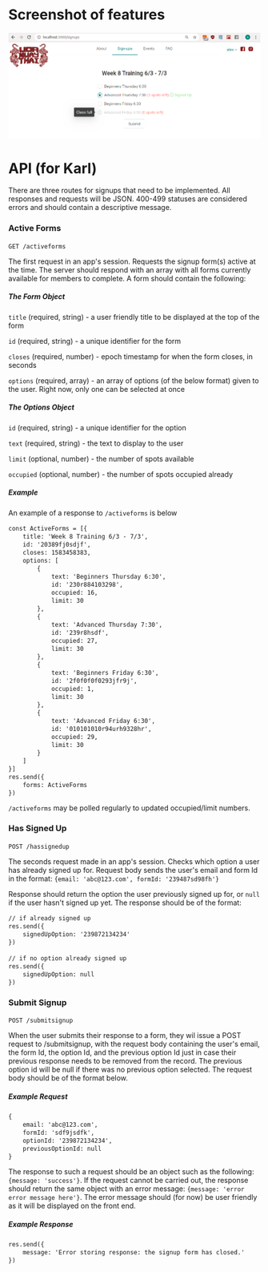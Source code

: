 # Screenshot of features
![Signup Screenshot](signupform.png?raw=true "Signup Screenshot")

# API (for Karl)
There are three routes for signups that need to be implemented. All responses and requests will be JSON. 400-499 statuses are considered errors and should contain a descriptive message.

### Active Forms 
`GET /activeforms`

The first request in an app's session. Requests the signup form(s) active at the time. The server should respond with an array with all forms currently available for members to complete. A form should contain the following:
##### The Form Object
`title` (required, string) - a user friendly title to be displayed at the top of the form

`id` (required, string) - a unique identifier for the form

`closes` (required, number) - epoch timestamp for when the form closes, in seconds

`options` (required, array) - an array of options (of the below format) given to the user. Right now, only one can be selected at once

##### The Options Object
`id` (required, string) - a unique identifier for the option

`text` (required, string) - the text to display to the user

`limit` (optional, number) - the number of spots available

`occupied` (optional, number) - the number of spots occupied already

##### Example 
An example of a response to `/activeforms` is below
```
const ActiveForms = [{
    title: 'Week 8 Training 6/3 - 7/3',
    id: '20389fj0sdjf',
    closes: 1583458383,
    options: [
        {
            text: 'Beginners Thursday 6:30',
            id: '230r884103298',
            occupied: 16,
            limit: 30
        },
        {
            text: 'Advanced Thursday 7:30',
            id: '239r8hsdf',
            occupied: 27,
            limit: 30
        },
        {
            text: 'Beginners Friday 6:30',
            id: '2f0f0f0f0293jfr9j',
            occupied: 1,
            limit: 30
        },
        {
            text: 'Advanced Friday 6:30',
            id: '010101010r94urh9328hr',
            occupied: 29,
            limit: 30
        }
    ]
}]
res.send({
    forms: ActiveForms
})
```

`/activeforms` may be polled regularly to updated occupied/limit numbers.

### Has Signed Up
`POST /hassignedup`

The seconds request made in an app's session. Checks which option a user has already signed up for. Request body sends the user's email and form Id in the format: `{email: 'abc@123.com', formId: '239487sd98fh'}`


Response should return the option the user previously signed up for, or `null` if the user hasn't signed up yet. The response should be of the format:
```
// if already signed up
res.send({
    signedUpOption: '239872134234'
})

// if no option already signed up
res.send({
    signedUpOption: null
})
```

### Submit Signup
`POST /submitsignup`

When the user submits their response to a form, they wil issue a POST request to /submitsignup, with the request body containing the user's email, the form Id, the option Id, and the previous option Id just in case their previous response needs to be removed from the record. The previous option id will be null if there was no previous option selected. The request body should be of the format below.
##### Example Request
```
{
    email: 'abc@123.com',
    formId: 'sdf9jsdfk',
    optionId: '239872134234',
    previousOptionId: null
}
```
The response to such a request should be an object such as the following: `{message: 'success'}`. If the request cannot be carried out, the response should return the same object with an error message: `{message: 'error error message here'}`. The error message should (for now) be user friendly as it will be displayed on the front end.
##### Example Response
```
res.send({
    message: 'Error storing response: the signup form has closed.'
})
```
